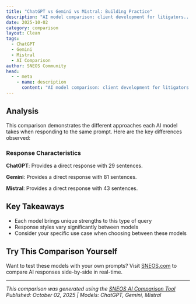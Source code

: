 ```yaml
---
title: "ChatGPT vs Gemini vs Mistral: Building Practice"
description: "AI model comparison: client development for litigators..."
date: 2025-10-02
category: comparison
layout: Clean
tags:
  - ChatGPT
  - Gemini
  - Mistral
  - AI Comparison
author: SNEOS Community
head:
  - - meta
    - name: description
      content: "AI model comparison: client development for litigators..."
---
```


<ChatComparison
  title="ChatGPT vs Gemini vs Mistral: Building Practice"
  prompt="client development for litigators"
  :responses='{
    "ChatGPT": "Client development for litigators involves strategies and practices to attract, retain, and grow a client base specifically for litigation services. Below are some effective approaches tailored for litigators:\n\n### 1. Develop a Strong Professional Reputation\n- **Demonstrate Expertise:** Publish articles, speak at industry conferences, or teach CLE (Continuing Legal Education) courses on litigation topics.\n- **Case Results:** Share favorable case outcomes (while maintaining confidentiality) to showcase your track record.\n\n### 2. Networking and Relationship Building\n- **Lawyer Referrals:** Build relationships with other attorneys who may refer clients needing litigation services.\n- **Industry Contacts:** Network with professionals in industries that frequently face litigation (e.g., real estate, healthcare, finance).\n- **Bar Associations and Legal Groups:** Join and actively participate in local and national bar associations or litigation committees.\n\n### 3. Target Marketing and Outreach\n- **Content Marketing:** Write blog posts, newsletters, or whitepapers addressing common litigation issues.\n- **Social Media Presence:** Use LinkedIn and Twitter to share insights on litigation trends or recent case law.\n- **Webinars and Workshops:** Host events to educate potential clients about litigation risks and strategies.\n\n### 4. Client Service and Communication\n- **Understand Client Business:** Know your clients\u2019 industries to provide tailored advice.\n- **Transparency:** Clearly communicate case strategies, timelines, and billing.\n- **Responsiveness:** Be quick and thorough in responding to client inquiries.\n\n### 5. Utilize Technology and Tools\n- **CRM Systems:** Use client relationship management tools to track interactions and follow-ups.\n- **Online Reviews:** Encourage satisfied clients to post reviews on legal directories.\n\n### 6. Leverage Strategic Partnerships\n- **Consultants and Experts:** Partner with forensic accountants, private investigators, or expert witnesses who can add value to litigation cases.\n- **Complementary Service Providers:** Collaborate with firms offering services like arbitration, mediation, or legal compliance.\n\n### 7. Pro Bono and Community Engagement\n- Taking on pro bono litigation cases can showcase your skills and lead to paying clients through referrals.\n- Engage in community organizations or causes to raise your profile.\n\n---\n\nIf you want, I can also help draft a client development plan or specific marketing materials for litigators. Let me know!",
    "Gemini": "Client development for litigators is a crucial, ongoing process that helps build a strong and sustainable practice. It\u0027s about more than just finding clients; it\u0027s about building relationships, demonstrating expertise, and establishing a positive reputation. Here\u0027s a breakdown of key strategies:\n\n**I. Building a Strong Foundation:**\n\n*   **Define Your Niche:**\n    *   **Specificity:** Focus on a particular area of litigation (e.g., commercial disputes, personal injury, intellectual property, employment law).  The more specific you are, the easier it is to become known as an expert.\n    *   **Market Research:**  Identify areas where there\u0027s demand and less competition, and where you can genuinely excel.\n    *   **Target Audience:**  Who are your ideal clients? (e.g., small businesses, large corporations, individuals with specific types of claims).\n*   **Develop a Strong Brand:**\n    *   **Professional Website:**  A modern, user-friendly website is essential. Highlight your expertise, experience, successful cases, testimonials, and contact information. Ensure it\u0027s optimized for search engines (SEO).\n    *   **Professional Headshots:**  Invest in high-quality headshots that convey confidence and competence.\n    *   **Consistent Messaging:**  Develop a clear and consistent message about your values, expertise, and what sets you apart.\n    *   **Online Presence:** Beyond your website, consider professional profiles on platforms like LinkedIn.\n*   **Excellent Client Service:**\n    *   **Communication:**  Respond promptly to inquiries, keep clients informed about their cases, and explain complex legal matters in a clear and understandable way.\n    *   **Transparency:**  Be upfront about fees, potential risks, and the likelihood of success.\n    *   **Empathy:**  Understand the emotional stress litigation can cause clients.\n    *   **Availability:**  Be accessible to your clients when they need you.\n    *   **Exceptional Results:**  Strive to achieve the best possible outcomes for your clients. Happy clients are your best referral source.\n\n**II. Networking and Building Relationships:**\n\n*   **Attend Industry Events:**\n    *   **Legal Conferences:**  Network with other lawyers, judges, and potential referral sources.\n    *   **Industry-Specific Events:**  Attend events related to your niche (e.g., a construction industry conference for a construction litigator).\n    *   **Community Events:**  Get involved in local community events to raise your profile.\n*   **Join Professional Organizations:**\n    *   **Bar Associations:**  Participate in committees, attend meetings, and network with other attorneys.\n    *   **Specialty Bar Associations:**  Join organizations focused on your specific area of litigation.\n*   **Referral Networks:**\n    *   **Cultivate Relationships with Other Attorneys:**  Build relationships with lawyers who handle different types of cases and can refer clients to you. Reciprocity is key.\n    *   **Referral Agreements:** Consider formalizing referral agreements to ensure a clear understanding of expectations.\n    *   **Stay in Touch:**  Regularly connect with your referral sources to maintain the relationship.\n*   **Build Relationships with Experts:**\n    *   **Expert Witnesses:**  Develop strong relationships with expert witnesses in your field.\n    *   **Consultants:**  Connect with consultants who can provide specialized knowledge and expertise.\n*   **Social Media:**\n    *   **LinkedIn:**  Establish a professional presence on LinkedIn. Share articles, insights, and engage in relevant discussions.\n    *   **Twitter:**  Share legal news, commentary, and interact with other professionals.\n    *   **Other Platforms:**  Consider other platforms like Facebook or Instagram if they align with your target audience and niche. *Be mindful of ethics rules regarding advertising and client confidentiality.*\n*   **Speak at Events:**\n    *   **Legal Conferences:**  Present on relevant legal topics to demonstrate your expertise and build your reputation.\n    *   **Industry Events:**  Offer to speak at events related to your niche.\n    *   **Webinars:**  Host online webinars to reach a wider audience.\n\n**III. Content Marketing and Thought Leadership:**\n\n*   **Blog:**\n    *   **Regularly Publish High-Quality Content:**  Write blog posts on relevant legal topics, case summaries, legal updates, and insights.\n    *   **SEO Optimization:**  Optimize your blog posts for search engines to attract organic traffic.\n    *   **Showcase Expertise:** Establish yourself as a thought leader in your field.\n*   **Articles:**\n    *   **Publish Articles in Legal Publications:**  Submit articles to law journals, bar association publications, and online legal websites.\n    *   **Guest Blogging:**  Write guest posts for other legal blogs to reach a new audience.\n*   **White Papers:**\n    *   **In-Depth Analysis:**  Create white papers on complex legal topics to demonstrate your expertise and provide valuable information to potential clients.\n*   **Podcasts:**\n    *   **Host or Participate in Legal Podcasts:**  Discuss legal topics, interview experts, and share your insights with a broader audience.\n*   **Newsletters:**\n    *   **Email Marketing:**  Send out regular email newsletters to your contacts with legal updates, news, and information about your firm.\n\n**IV. Demonstrating Expertise and Credibility:**\n\n*   **Case Results:**  (With client consent and ethical compliance) Highlight successful case results on your website and in marketing materials.\n*   **Testimonials:**  (With client consent)  Gather testimonials from satisfied clients to build trust and credibility.\n*   **Awards and Recognition:**  Promote any awards or recognitions you have received.\n*   **Professional Affiliations:**  Highlight your membership in relevant professional organizations.\n*   **Publications and Presentations:**  List your publications and presentations on your website and in your bio.\n*   **Pro Bono Work:**  Participating in pro bono work can demonstrate your commitment to justice and enhance your reputation.\n\n**V.  Asking for Referrals:**\n\n*   **Don\u0027t Be Afraid to Ask:**  Let your clients, colleagues, and contacts know that you are always looking for new clients and referrals.\n*   **Make It Easy:**  Provide referral cards or links to your website.\n*   **Thank Referrals:**  Always thank those who refer clients to you.  Consider sending a small gift or handwritten note.\n\n**VI. Tracking and Measurement:**\n\n*   **Track Your Efforts:**  Monitor the effectiveness of your client development strategies.\n*   **Analyze Data:**  Track website traffic, leads generated, and referral sources.\n*   **Adjust Your Strategy:**  Make adjustments to your client development plan based on the data you collect.\n\n**Important Considerations:**\n\n*   **Ethical Rules:**  Always comply with the ethical rules of your jurisdiction regarding advertising, solicitation, and client confidentiality.\n*   **Budget:**  Develop a client development budget and allocate resources effectively.\n*   **Time Commitment:**  Client development requires a significant time commitment.  Prioritize activities that are most likely to generate results.\n*   **Patience:**  Building a successful litigation practice takes time and effort.  Be patient and persistent in your client development efforts.\n*   **Adaptability:**  The legal landscape is constantly evolving.  Be prepared to adapt your client development strategies to meet the changing needs of the market.\n\nBy implementing these strategies, litigators can build a strong client base, enhance their reputation, and achieve long-term success.  Remember to focus on providing excellent client service, building relationships, and demonstrating your expertise.\n",
    "Mistral": "Developing a client base for litigators involves a combination of strategic planning, effective marketing, and strong relationship-building. Here are some key steps to help litigators attract and retain clients:\n\n### 1. **Identify Your Target Market**\n   - **Specialization:** Determine your area of specialization (e.g., personal injury, corporate litigation, family law).\n   - **Client Profile:** Understand the demographics, needs, and preferences of your ideal clients.\n\n### 2. **Build a Strong Online Presence**\n   - **Website:** Create a professional, user-friendly website that showcases your expertise, case studies, and client testimonials.\n   - **SEO:** Optimize your website for search engines to improve visibility.\n   - **Social Media:** Use platforms like LinkedIn, Twitter, and Facebook to share legal insights, updates, and success stories.\n   - **Blogging:** Regularly publish blog posts on relevant legal topics to establish thought leadership.\n\n### 3. **Networking and Referrals**\n   - **Professional Associations:** Join legal associations and attend industry conferences and events.\n   - **Referral Networks:** Build relationships with other professionals who can refer clients to you, such as accountants, financial advisors, and other lawyers.\n   - **Client Referrals:** Encourage satisfied clients to refer their friends and family.\n\n### 4. **Content Marketing**\n   - **Whitepapers and E-books:** Publish in-depth content on legal topics relevant to your target market.\n   - **Webinars and Seminars:** Host educational events to demonstrate your expertise and engage with potential clients.\n   - **Newsletters:** Send regular newsletters with updates on legal developments and firm news.\n\n### 5. **Public Relations and Media**\n   - **Press Releases:** Issue press releases for significant cases or firm achievements.\n   - **Media Appearances:** Seek opportunities to appear on TV, radio, or podcasts to discuss legal issues.\n   - **Articles and Interviews:** Write articles for legal publications and seek interviews with journalists.\n\n### 6. **Client Relationship Management**\n   - **CRM Software:** Use customer relationship management (CRM) software to track client interactions and manage leads.\n   - **Follow-Up:** Regularly follow up with potential clients and maintain communication with existing clients.\n   - **Client Feedback:** Collect and act on client feedback to improve services and build loyalty.\n\n### 7. **Community Involvement**\n   - **Pro Bono Work:** Offer pro bono services to build goodwill and gain experience.\n   - **Community Events:** Participate in local community events and sponsorships to increase visibility.\n   - **Charitable Contributions:** Support charitable causes that align with your firm\u2019s values.\n\n### 8. **Advertising and Marketing Campaigns**\n   - **Paid Advertising:** Use Google Ads, social media ads, and other paid advertising channels to reach a broader audience.\n   - **Email Marketing:** Develop targeted email campaigns to reach potential clients.\n   - **Direct Mail:** Consider direct mail campaigns for local marketing.\n\n### 9. **Legal Directories and Reviews**\n   - **Legal Directories:** Ensure your firm is listed in reputable legal directories like Avvo, Martindale-Hubbell, and FindLaw.\n   - **Client Reviews:** Encourage clients to leave reviews on platforms like Google, Yelp, and legal directories.\n\n### 10. **Continuous Improvement**\n   - **Training and Development:** Stay updated with the latest legal developments and continuously improve your skills.\n   - **Client Surveys:** Conduct regular client surveys to understand their needs and satisfaction levels.\n   - **Feedback Loop:** Implement a feedback loop to address client concerns and improve services.\n\nBy implementing these strategies, litigators can effectively develop a strong client base and build a reputable practice."
  }'
  published-date="00:26"
/>

## Analysis

This comparison demonstrates the different approaches each AI model takes when responding to the same prompt. Here are the key differences observed:

### Response Characteristics

**ChatGPT**: Provides a direct response with 29 sentences. 

**Gemini**: Provides a direct response with 81 sentences. 

**Mistral**: Provides a direct response with 43 sentences. 

## Key Takeaways

- Each model brings unique strengths to this type of query
- Response styles vary significantly between models
- Consider your specific use case when choosing between these models

## Try This Comparison Yourself

Want to test these models with your own prompts? Visit [SNEOS.com](https://sneos.com) to compare AI responses side-by-side in real-time.

---

*This comparison was generated using the [SNEOS AI Comparison Tool](https://sneos.com)*
*Published: October 02, 2025 | Models: ChatGPT, Gemini, Mistral*
